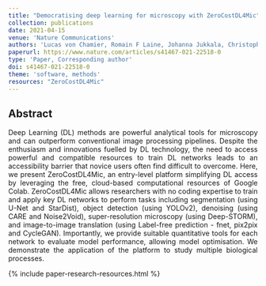 ```yaml
---
title: "Democratising deep learning for microscopy with ZeroCostDL4Mic"
collection: publications
date: 2021-04-15
venue: 'Nature Communications'
authors: 'Lucas von Chamier, Romain F Laine, Johanna Jukkala, Christoph Spahn, Daniel Krentzel, Elias Nehme, Martina Lerche, Sara Hernández-Pérez, Pieta K Mattila, Eleni Karinou, Séamus Holden, Ahmet Can Solak, Alexander Krull, Tim-Oliver Buchholz, Martin L Jones, Loïc A Royer, Christophe Leterrier, Yoav Shechtman, Florian Jug, Mike Heilemann, Guillaume Jacquemet, Ricardo Henriques'
paperurl: https://www.nature.com/articles/s41467-021-22518-0
type: 'Paper, Corresponding author'
doi: s41467-021-22518-0
theme: 'software, methods'
resources: "ZeroCostDL4Mic"
---
```


<h2> Abstract </h2>
<p align= "justify">
Deep Learning (DL) methods are powerful analytical tools for microscopy and can outperform conventional image processing pipelines. Despite the enthusiasm and innovations fuelled by DL technology, the need to access powerful and compatible resources to train DL networks leads to an accessibility barrier that novice users often find difficult to overcome. Here, we present ZeroCostDL4Mic, an entry-level platform simplifying DL access by leveraging the free, cloud-based computational resources of Google Colab. ZeroCostDL4Mic allows researchers with no coding expertise to train and apply key DL networks to perform tasks including segmentation (using U-Net and StarDist), object detection (using YOLOv2), denoising (using CARE and Noise2Void), super-resolution microscopy (using Deep-STORM), and image-to-image translation (using Label-free prediction - fnet, pix2pix and CycleGAN). Importantly, we provide suitable quantitative tools for each network to evaluate model performance, allowing model optimisation. We demonstrate the application of the platform to study multiple biological processes.

{% include paper-research-resources.html %}
